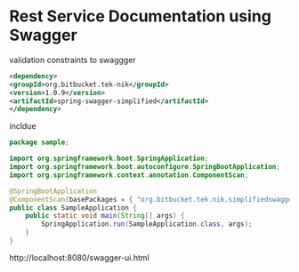 # Rest Service Documentation using Swagger


 validation constraints to swaggger
```xml
<dependency>
<groupId>org.bitbucket.tek-nik</groupId>
<version>1.0.9</version>
<artifactId>spring-swagger-simplified</artifactId>
</dependency>
```

incldue 
```java
package sample;

import org.springframework.boot.SpringApplication;
import org.springframework.boot.autoconfigure.SpringBootApplication;
import org.springframework.context.annotation.ComponentScan;

@SpringBootApplication
@ComponentScan(basePackages = { "org.bitbucket.tek.nik.simplifiedswagger", "sample" })
public class SampleApplication {
    public static void main(String[] args) {
        SpringApplication.run(SampleApplication.class, args);
    }
}
```

http://localhost:8080/swagger-ui.html